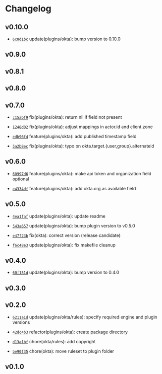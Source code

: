 # Changelog

## v0.10.0

* [`6c0d1bc`](https://github.com/falcosecurity/plugins/commit/6c0d1bc) update(plugins/okta): bump version to 0.10.0


## v0.9.0


## v0.8.1


## v0.8.0


## v0.7.0

* [`c15abf9`](https://github.com/falcosecurity/plugins/commit/c15abf9) fix(plugins/okta): return nil if field not present

* [`1248d02`](https://github.com/falcosecurity/plugins/commit/1248d02) fix(plugins/okta): adjust mappings in actor.id and client.zone

* [`edb96f4`](https://github.com/falcosecurity/plugins/commit/edb96f4) feature(plugins/okta): add published timestamp field

* [`5a2b8ec`](https://github.com/falcosecurity/plugins/commit/5a2b8ec) fix(plugins/okta): typo on okta.target.{user,group}.alternateid


## v0.6.0

* [`60997d6`](https://github.com/falcosecurity/plugins/commit/60997d6) feature(plugins/okta): make api token and organization field optional

* [`e4334df`](https://github.com/falcosecurity/plugins/commit/e4334df) feature(plugins/okta): add okta.org as available field


## v0.5.0

* [`4ea1faf`](https://github.com/falcosecurity/plugins/commit/4ea1faf) update(plugins/okta): update readme

* [`543a657`](https://github.com/falcosecurity/plugins/commit/543a657) update(plugins/okta): bump plugin version to v0.5.0

* [`e47f23b`](https://github.com/falcosecurity/plugins/commit/e47f23b) fix(okta): correct version (release candidate)

* [`f6c48e3`](https://github.com/falcosecurity/plugins/commit/f6c48e3) update(plugins/okta): fix makefile cleanup


## v0.4.0

* [`60f151d`](https://github.com/falcosecurity/plugins/commit/60f151d) update(plugins/okta): bump version to 0.4.0


## v0.3.0


## v0.2.0

* [`6211a1d`](https://github.com/falcosecurity/plugins/commit/6211a1d) update(plugins/okta/rules): specify required engine and plugin versions

* [`42dc4b3`](https://github.com/falcosecurity/plugins/commit/42dc4b3) refactor(plugins/okta): create package directory

* [`d13a1bf`](https://github.com/falcosecurity/plugins/commit/d13a1bf) chore(okta/rules): add copyright

* [`be90f35`](https://github.com/falcosecurity/plugins/commit/be90f35) chore(okta): move ruleset to plugin folder


## v0.1.0


